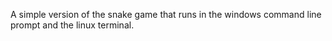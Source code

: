 A simple version of the snake game that runs in the windows command line prompt and the linux terminal.
